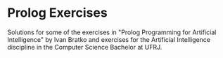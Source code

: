 # Prolog Exercises

Solutions for some of the exercises in "Prolog Programming for Artificial Intelligence" by Ivan Bratko and exercises for the Artificial Intelligence discipline in the Computer Science Bachelor at UFRJ.
